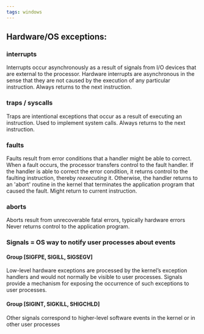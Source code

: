 ```yaml
---
tags: windows
---
```


## Hardware/OS exceptions:

### interrupts

Interrupts occur asynchronously as a result of signals from I/O devices that are external to the processor. Hardware interrupts are asynchronous in the sense that they are not caused by the execution of any particular instruction. 
Always returns to the next instruction.

### traps / syscalls
Traps are intentional exceptions that occur as a result of executing an instruction. Used to implement system calls.
Always returns to the next instruction.

### faults
Faults result from error conditions that a handler might be able to correct. When a fault occurs, the processor transfers control to the fault handler. If the handler is able to correct the error condition, it returns control to the faulting instruction, thereby _reexecuting_ it. Otherwise, the handler returns to an 'abort' routine in the kernel that terminates the application program that caused the fault.
Might return to current instruction.

### aborts
Aborts result from unrecoverable fatal errors, typically hardware errors
Never returns control to the application program.

### Signals = OS way to notify user processes about events

#### Group [SIGFPE, SIGILL, SIGSEGV]
Low-level hardware exceptions are processed by the kernel’s exception handlers and would not normally be visible to user processes. Signals provide a mechanism for exposing the occurrence of such exceptions to user processes. 

#### Group [SIGINT, SIGKILL, SHIGCHLD]
Other signals correspond to higher-level software events in the kernel or in other user processes
